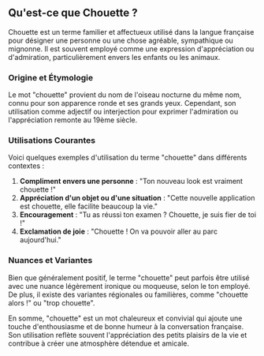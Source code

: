 ## Qu'est-ce que Chouette ?

Chouette est un terme familier et affectueux utilisé dans la langue française pour désigner une personne ou une chose agréable, sympathique ou mignonne. Il est souvent employé comme une expression d'appréciation ou d'admiration, particulièrement envers les enfants ou les animaux.

### Origine et Étymologie

Le mot "chouette" provient du nom de l'oiseau nocturne du même nom, connu pour son apparence ronde et ses grands yeux. Cependant, son utilisation comme adjectif ou interjection pour exprimer l'admiration ou l'appréciation remonte au 19ème siècle.

### Utilisations Courantes

Voici quelques exemples d'utilisation du terme "chouette" dans différents contextes :

1. **Compliment envers une personne** : "Ton nouveau look est vraiment chouette !"
2. **Appréciation d'un objet ou d'une situation** : "Cette nouvelle application est chouette, elle facilite beaucoup la vie."
3. **Encouragement** : "Tu as réussi ton examen ? Chouette, je suis fier de toi !"
4. **Exclamation de joie** : "Chouette ! On va pouvoir aller au parc aujourd'hui."

### Nuances et Variantes

Bien que généralement positif, le terme "chouette" peut parfois être utilisé avec une nuance légèrement ironique ou moqueuse, selon le ton employé. De plus, il existe des variantes régionales ou familières, comme "chouette alors !" ou "trop chouette".

En somme, "chouette" est un mot chaleureux et convivial qui ajoute une touche d'enthousiasme et de bonne humeur à la conversation française. Son utilisation reflète souvent l'appréciation des petits plaisirs de la vie et contribue à créer une atmosphère détendue et amicale.